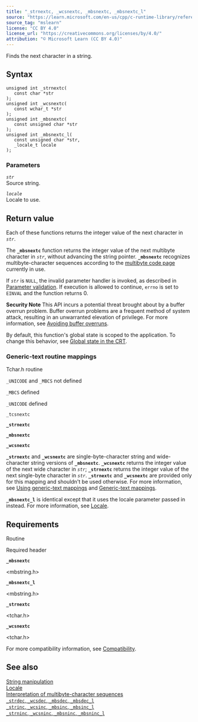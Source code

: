 ```yaml
---
title: "_strnextc, _wcsnextc, _mbsnextc, _mbsnextc_l"
source: "https://learn.microsoft.com/en-us/cpp/c-runtime-library/reference/strnextc-wcsnextc-mbsnextc-mbsnextc-l?view=msvc-170"
source_tag: "mslearn"
license: "CC BY 4.0"
license_url: "https://creativecommons.org/licenses/by/4.0/"
attribution: "© Microsoft Learn (CC BY 4.0)"
---
```

Finds the next character in a string.

## Syntax

```
unsigned int _strnextc(
   const char *str
);
unsigned int _wcsnextc(
   const wchar_t *str
);
unsigned int _mbsnextc(
   const unsigned char *str
);
unsigned int _mbsnextc_l(
   const unsigned char *str,
   _locale_t locale
);
```

### Parameters

_`str`_  
Source string.

_`locale`_  
Locale to use.

## Return value

Each of these functions returns the integer value of the next character in _`str`_.

The **`_mbsnextc`** function returns the integer value of the next multibyte character in _`str`_, without advancing the string pointer. **`_mbsnextc`** recognizes multibyte-character sequences according to the [multibyte code page](https://learn.microsoft.com/en-us/cpp/c-runtime-library/code-pages?view=msvc-170) currently in use.

If _`str`_ is `NULL`, the invalid parameter handler is invoked, as described in [Parameter validation](https://learn.microsoft.com/en-us/cpp/c-runtime-library/parameter-validation?view=msvc-170). If execution is allowed to continue, `errno` is set to `EINVAL` and the function returns 0.

**Security Note** This API incurs a potential threat brought about by a buffer overrun problem. Buffer overrun problems are a frequent method of system attack, resulting in an unwarranted elevation of privilege. For more information, see [Avoiding buffer overruns](https://learn.microsoft.com/en-us/windows/win32/SecBP/avoiding-buffer-overruns).

By default, this function's global state is scoped to the application. To change this behavior, see [Global state in the CRT](https://learn.microsoft.com/en-us/cpp/c-runtime-library/global-state?view=msvc-170).

### Generic-text routine mappings

Tchar.h routine

`_UNICODE` and `_MBCS` not defined

`_MBCS` defined

`_UNICODE` defined

`_tcsnextc`

**`_strnextc`**

**`_mbsnextc`**

**`_wcsnextc`**

**`_strnextc`** and **`_wcsnextc`** are single-byte-character string and wide-character string versions of **`_mbsnextc`**. **`_wcsnextc`** returns the integer value of the next wide character in _`str`_; **`_strnextc`** returns the integer value of the next single-byte character in _`str`_. **`_strnextc`** and **`_wcsnextc`** are provided only for this mapping and shouldn't be used otherwise. For more information, see [Using generic-text mappings](https://learn.microsoft.com/en-us/cpp/c-runtime-library/using-generic-text-mappings?view=msvc-170) and [Generic-text mappings](https://learn.microsoft.com/en-us/cpp/c-runtime-library/generic-text-mappings?view=msvc-170).

**`_mbsnextc_l`** is identical except that it uses the locale parameter passed in instead. For more information, see [Locale](https://learn.microsoft.com/en-us/cpp/c-runtime-library/locale?view=msvc-170).

## Requirements

Routine

Required header

**`_mbsnextc`**

<mbstring.h>

**`_mbsnextc_l`**

<mbstring.h>

**`_strnextc`**

<tchar.h>

**`_wcsnextc`**

<tchar.h>

For more compatibility information, see [Compatibility](https://learn.microsoft.com/en-us/cpp/c-runtime-library/compatibility?view=msvc-170).

## See also

[String manipulation](https://learn.microsoft.com/en-us/cpp/c-runtime-library/string-manipulation-crt?view=msvc-170)  
[Locale](https://learn.microsoft.com/en-us/cpp/c-runtime-library/locale?view=msvc-170)  
[Interpretation of multibyte-character sequences](https://learn.microsoft.com/en-us/cpp/c-runtime-library/interpretation-of-multibyte-character-sequences?view=msvc-170)  
[`_strdec`, `_wcsdec`, `_mbsdec`, `_mbsdec_l`](https://learn.microsoft.com/en-us/cpp/c-runtime-library/reference/strdec-wcsdec-mbsdec-mbsdec-l?view=msvc-170)  
[`_strinc`, `_wcsinc`, `_mbsinc`, `_mbsinc_l`](https://learn.microsoft.com/en-us/cpp/c-runtime-library/reference/strinc-wcsinc-mbsinc-mbsinc-l?view=msvc-170)  
[`_strninc`, `_wcsninc`, `_mbsninc`, `_mbsninc_l`](https://learn.microsoft.com/en-us/cpp/c-runtime-library/reference/strninc-wcsninc-mbsninc-mbsninc-l?view=msvc-170)